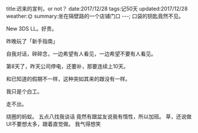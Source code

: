 title:迟来的宣判，or not？
date:2017/12/28
tags:记50天
updated:2017/12/28
weather:🌞
summary:坐在隔壁路的一个店铺门口
---;
口袋的钥匙竟然不见。

New 3DS LL。好贵。

昨晚玩了「新手指南」

自我对话，碎碎念，一边希望有人看见，一边希望不要有人看见。

第8天了，昨天公司停电，还要补，那要连续上10天。

和已知道的假期不一样，这种突如其来的跟没有一样。

我只是个白工。

走不出。

绕圈的蚂蚁。
五点八找我谈话
竟然有跟盆友说我有惰性，所以加班。
草，还说做UI不要想太多，跟着直觉做。
我气得想笑
